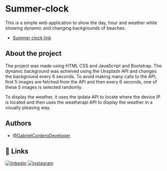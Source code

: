 # Summer-clock


This is a simple web application to show the day, hour and weather while showing dynamic and changing backgrounds of beaches.

- [Summer clock link](https://gabrielcorderodeveloper.github.io/Summer-clock/)



## About the project
The project was made using HTML CSS and JavaScript and Bootstrap. The dynamic background was achieved using the Unsplash API and changes the background every 6 seconds. To avoid making many calls to the API, first 5 images are fetched from the API and then every 6 seconds, one of these 5 images is selected randomly.

To display the weather, it uses the ipdata API to locate where the device IP is located and then uses the weatherapi API to display the weather in a visually pleasing way.


## Authors

- [@GabrielCorderoDeveloper](https://github.com/GabrielCorderoDeveloper)


## 🔗 Links

[![linkedin](https://img.shields.io/badge/linkedin-0A66C2?style=for-the-badge&logo=linkedin&logoColor=white)](https://www.linkedin.com/in/gabriel-cordero-0960b9244/)
[![instagram](https://img.shields.io/badge/Instagram-E4405F?style=for-the-badge&logo=instagram&logoColor=white)](https://www.instagram.com/gabriel_coder47/)
